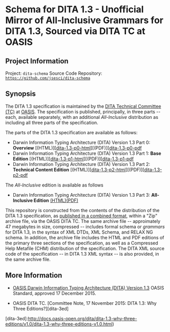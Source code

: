 # Schema for DITA 1.3 - Unofficial Mirror of All-Inclusive Grammars for DITA 1.3, Sourced via DITA TC at OASIS

## Project Information

Project: `dita-schema`
Source Code Repository: [`https://github.com/jsesci/dita-schema`](https://github.com/jsesci/dita-schema)

## Synopsis

The DITA 1.3 specification is maintained by the
[DITA Technical Committee (TC)][dita-tc] at [OASIS][oasis]. The
specification is published, principally, in three parts -- each,
available separately, with an additional _All-Inclusive_ distribution
as including all three parts of the specification.

The parts of the DITA 1.3 specification are available as follows:

* Darwin Information Typing Architecture (DITA) Version 1.3 Part 0: 
  **Overview** [(HTML)][[dita-1.3-p0-html]][(PDF)][[dita-1.3-p0-pdf]
* Darwin Information Typing Architecture (DITA) Version 1.3 Part 1: 
  **Base Edition**  [(HTML)][[dita-1.3-p1-html]][(PDF)][[dita-1.3-p1-pdf]
* Darwin Information Typing Architecture (DITA) Version 1.3 Part 2: 
  **Technical Content Edition** [(HTML)][[dita-1.3-p2-html]][(PDF)][[dita-1.3-p2-pdf]

The _All-Inclusive_ edition is available as follows

* Darwin Information Typing Architecture (DITA) Version 1.3 Part 3:
  **All-Inclusive Edition** [(HTML)][dita-1.3-allinc-html][(PDF)][dita-1.3-allinc-pdf]

This repository is constructed from the contents of the distribution of
the DITA 1.3 specification, as [published in a combined format][dita-1.3-zip], 
within a "Zip" archive file, via the OASIS DITA TC. The same archive
file -- approimately 47 megabytes in size, compressed -- includes
formal schema or _grammars_ for DITA 1.3, in the syntax of XML DTDs,
XML Schema, and RELAX NG schema. In addition, the archive file
includes the HTML and PDF editions of the primary three sections of
the specification, as well as a Compressed Help Metafile (CHM)
distribution of the specification. The DITA XML source code of the
specification -- in DITA 1.3 XML syntax -- is also provided, in the
same archive file.

## More Information

* [OASIS Darwin Information Typing Architecture (DITA) Version 1.3][dita-1.3]
OASIS Standard, approved 17 December 2015.

* OASIS DITA TC. [Committee Note, 17 November 2015: DITA 1.3: Why Three Editions?][dita-3ed]


[dita-tc]: https://www.oasis-open.org/committees/dita/
[oasis]: https://www.oasis-open.org/
[dita-1.3-p0-html]: http://docs.oasis-open.org/dita/dita/v1.3/os/part0-overview/dita-v1.3-os-part0-overview.html
[dita-1.3-p1-html]: http://docs.oasis-open.org/dita/dita/v1.3/os/part0-overview/dita-v1.3-os-part1-base.html
[dita-1.3-p2-html]: http://docs.oasis-open.org/dita/dita/v1.3/os/part0-overview/dita-v1.3-os-part2-tech-content.html
[dita-1.3-allinc-html]: http://docs.oasis-open.org/dita/dita/v1.3/os/part0-overview/dita-v1.3-os-part3-all-inclusive.html
[dita-1.3-p0-pdf]: http://docs.oasis-open.org/dita/dita/v1.3/os/part0-overview/dita-v1.3-os-part0-overview.pdf
[dita-1.3-p1-pdf]: http://docs.oasis-open.org/dita/dita/v1.3/os/part0-overview/dita-v1.3-os-part1-base.pdf
[dita-1.3-p2-pdf]: http://docs.oasis-open.org/dita/dita/v1.3/os/part0-overview/dita-v1.3-os-part2-tech-content.pdf
[dita-1.3-allinc-pdf]: http://docs.oasis-open.org/dita/dita/v1.3/os/part0-overview/dita-v1.3-os-part3-all-inclusive.pdf
[dita-1.3-zip]: http://docs.oasis-open.org/dita/dita/v1.3/os/dita-v1.3-os.zip
[dita-1.3]: http://docs.oasis-open.org/dita/dita/v1.3/os/part0-overview/dita-v1.3-os-part0-overview.html
[dita-3ed]:http://docs.oasis-open.org/dita/dita-1.3-why-three-editions/v1.0/dita-1.3-why-three-editions-v1.0.html)


